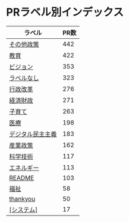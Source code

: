 # PRラベル別インデックス

| ラベル | PR数 |
|--------|------|
| [その他政策](label_その他政策.md) | 442 |
| [教育](label_教育.md) | 422 |
| [ビジョン](label_ビジョン.md) | 353 |
| [ラベルなし](label_ラベルなし.md) | 323 |
| [行政改革](label_行政改革.md) | 276 |
| [経済財政](label_経済財政.md) | 271 |
| [子育て](label_子育て.md) | 263 |
| [医療](label_医療.md) | 198 |
| [デジタル民主主義](label_デジタル民主主義.md) | 183 |
| [産業政策](label_産業政策.md) | 162 |
| [科学技術](label_科学技術.md) | 117 |
| [エネルギー](label_エネルギー.md) | 113 |
| [README](label_README.md) | 103 |
| [福祉](label_福祉.md) | 58 |
| [thankyou](label_thankyou.md) | 50 |
| [[システム]](label_[システム].md) | 17 |
